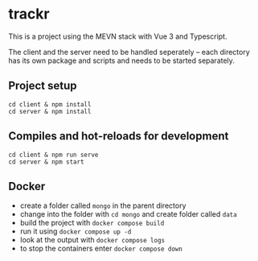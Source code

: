 # trackr

This is a project using the MEVN stack with Vue 3 and Typescript.

The client and the server need to be handled seperately – each directory has its own package and scripts and needs to be started separately.


## Project setup
```
cd client & npm install
cd server & npm install
```

## Compiles and hot-reloads for development
```
cd client & npm run serve
cd server & npm start
```

## Docker
- create a folder called `mongo` in the parent directory 
- change into the folder with `cd mongo` and create folder called `data`
- build the project with `docker compose build`
- run it using `docker compose up -d`
- look at the output with `docker compose logs` 
- to stop the containers enter `docker compose down` 
